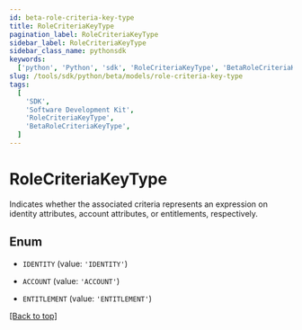 ```yaml
---
id: beta-role-criteria-key-type
title: RoleCriteriaKeyType
pagination_label: RoleCriteriaKeyType
sidebar_label: RoleCriteriaKeyType
sidebar_class_name: pythonsdk
keywords:
  ['python', 'Python', 'sdk', 'RoleCriteriaKeyType', 'BetaRoleCriteriaKeyType']
slug: /tools/sdk/python/beta/models/role-criteria-key-type
tags:
  [
    'SDK',
    'Software Development Kit',
    'RoleCriteriaKeyType',
    'BetaRoleCriteriaKeyType',
  ]
---
```


# RoleCriteriaKeyType

Indicates whether the associated criteria represents an expression on identity attributes, account attributes, or entitlements, respectively.

## Enum

- `IDENTITY` (value: `'IDENTITY'`)

- `ACCOUNT` (value: `'ACCOUNT'`)

- `ENTITLEMENT` (value: `'ENTITLEMENT'`)

[[Back to top]](#)
